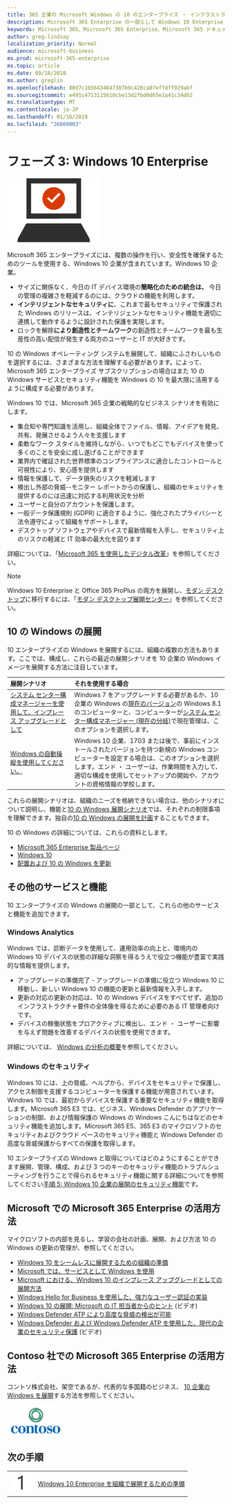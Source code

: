 ```yaml
---
title: 365 企業の Microsoft Windows の 10 のエンタープライズ ・ インフラストラクチャ
description: Microsoft 365 Enterprise の一部として Windows 10 Enterprise を PC に展開するために必要な手順の、詳しいガイダンスです。
keywords: Microsoft 365、Microsoft 365 Enterprise、Microsoft 365 ドキュメント、Windows 10 Enterprise、展開
author: greg-lindsay
localization_priority: Normal
audience: microsoft-business
ms.prod: microsoft-365-enterprise
ms.topic: article
ms.date: 09/18/2018
ms.author: greglin
ms.openlocfilehash: 80d7c1b56434647387b9c428ca07effdff929abf
ms.sourcegitcommit: e491c4713115610cbe13d2fbd0d65e1a41c34d62
ms.translationtype: MT
ms.contentlocale: ja-JP
ms.lasthandoff: 01/16/2019
ms.locfileid: "26869003"
---
```

# <a name="phase-3-windows-10-enterprise"></a>フェーズ 3: Windows 10 Enterprise

![](./media/deploy-foundation-infrastructure/win10enterprise_icon.png)

Microsoft 365 エンタープライズには、複数の操作を行い、安全性を確保するためのツールを使用する、Windows 10 企業が含まれています。Windows 10 企業。

- サイズに関係なく、今日の IT デバイス環境の**簡略化のための統合は、** 今日の管理の複雑さを軽減するのには、クラウドの機能を利用します。
- **インテリジェントなセキュリティに**、これまで最もセキュリティで保護された Windows のリリースは、インテリジェントなセキュリティ機能を適切に連携して動作するように設計された保護を実現します。
- ロックを解除**により創造性とチームワーク**の創造性とチームワークを最も生産性の高い配信が発生する両方のユーザーと IT が大好きです。

10 の Windows オペレーティング システムを展開して、組織にふさわしいものを選択するには、さまざまな方法を理解する必要があります。によって、Microsoft 365 エンタープライズ サブスクリプションの場合はまた 10 の Windows サービスとセキュリティ機能を Windows の 10 を最大限に活用するように構成する必要があります。

Windows 10 では、Microsoft 365 企業の戦略的なビジネス シナリオを有効にします。

- 集合知や専門知識を活用し、組織全体でファイル、情報、アイデアを発見、共有、発展させるよう人々を支援します
- 柔軟なワーク スタイルを維持しながら、いつでもどこでもデバイスを使って多くのことを安全に成し遂げることができます
- 業界内で確証された世界標準のコンプライアンスに適合したコントロールと可視性により、安心感を提供します
- 情報を保護して、データ損失のリスクを軽減します
- 検出し外部の脅威--モニター レポートからの保護し、組織のセキュリティを提供するのには迅速に対応する利用状況を分析
- ユーザーと自分のアカウントを保護します。
- 一般データ保護規則 (GDPR) に適合するように、強化されたプライバシーと法令遵守によって組織をサポートします。
- デスクトップ ソフトウェアやデバイスで最新情報を入手し、セキュリティ上のリスクの軽減と IT 効率の最大化を図ります

詳細については、「[Microsoft 365 を使用したデジタル改革](http://transform.microsoft.com)」を参照してください。 

>[!Note]
>Windows 10 Enterprise と Office 365 ProPlus の両方を展開し、[モダン デスクトップ](https://www.microsoft.com/microsoft-365/modern-desktop)に移行するには、「[モダン デスクトップ展開センター](http://aka.ms/howtoshift)」を参照してください。
>

## <a name="windows-10-deployment"></a>10 の Windows の展開

10 エンタープライズの Windows を展開するには、組織の複数の方法もあります。ここでは、構成し、これらの最近の展開シナリオを 10 企業の Windows イメージを展開する方法に注目しています。

| 展開シナリオ | それを使用する場合 |
|:--- |:--- |
| [システム センター構成マネージャーを使用して、インプレース アップグレードとして](windows10-deploy-inplaceupgrade.md) | Windows 7 をアップグレードする必要があるか、10 企業の Windows の<a href="https://aka.ms/windows-10-release-information" target="_blank">現在のバージョン</a>の Windows 8.1 のコンピューターと、コンピューターが<a href="https://aka.ms/introtosccm" target="_blank">システム センター構成マネージャー (現在の分岐)</a>で現在管理は、このオプションを選択します。 |
| [Windows の自動操縦を使用してください。](windows10-deploy-autopilot.md) | Windows 10 企業、1703 または後で、事前にインストールされたバージョンを持つ新規の Windows コンピューターを設定する場合は、このオプションを選択します。エンド ・ ユーザーは、作業時間を入力して、適切な構成を使用してセットアップの開始や、アカウントの資格情報の学校します。 |

これらの展開シナリオは、組織のニーズを格納できない場合は、他のシナリオについて説明し、機能と[10 の Windows 展開シナリオ](https://docs.microsoft.com/windows/deployment/windows-10-deployment-scenarios)では、それぞれの制限事項を理解できます。独自の<a href="https://aka.ms/planforwin10deployment" target="_blank">10 の Windows の展開を計画</a>することもできます。

10 の Windows の詳細については、これらの資料とします。

- [Microsoft 365 Enterprise 製品ページ](https://www.microsoft.com/microsoft-365/enterprise)
- [Windows 10](https://docs.microsoft.com/windows/windows-10)
- [配置および 10 の Windows を更新](https://docs.microsoft.com/windows/deployment/)


## <a name="additional-services-and-features"></a>その他のサービスと機能
10 エンタープライズの Windows の展開の一部として、これらの他のサービスと機能を追加できます。

### <a name="windows-analytics"></a>Windows Analytics

Windows では、診断データを使用して、運用効率の向上と、環境内の Windows 10 デバイスの状態の詳細な洞察を得るうえで役立つ機能が豊富で実践的な情報を提供します。

* アップグレードの準備完了 - アップグレードの準備に役立つ Windows 10 に移動し、新しい Windows 10 の機能の更新と最新情報を入手します。 
* 更新の対応の更新の対応は、10 の Windows デバイスをすべてせず、追加のインフラストラクチャ要件の全体像を得るために必要のある IT 管理者向けです。
* デバイスの稼働状態をプロアクティブに検出し、エンド ・ ユーザーに影響を与えず問題を改善するデバイスの状態を使用できます。

詳細については、 [Windows の分析の概要](https://docs.microsoft.com/windows/deployment/update/windows-analytics-overview)を参照してください。

### <a name="windows-security"></a>Windows のセキュリティ

Windows 10 には、上の脅威、ヘルプから、デバイスをセキュリティで保護し、アクセス制御を支援するコンピューターを保護する機能が用意されています。Windows 10 では、最初からデバイスを保護する重要なセキュリティ機能を取得します。Microsoft 365 E3 では、ビジネス、Windows Defender のアプリケーションの制御、および情報保護の Windows の Windows こんにちはなどのセキュリティ機能を追加します。Microsoft 365 E5、365 E3 のマイクロソフトのセキュリティおよびクラウド ベースのセキュリティ機能と Windows Defender の高度な脅威保護からすべての保護を取得します。 

10 エンタープライズの Windows と取得についてはどのようにすることができます展開、管理、構成、および 3 つのキーのセキュリティ機能のトラブルシューティングを行うことで得られるセキュリティ機能に関する詳細についてを参照してください[手順 5: Windows 10 企業の展開のセキュリティ機能](windows10-enable-security-features.md)です。

## <a name="how-microsoft-does-microsoft-365-enterprise"></a>Microsoft での Microsoft 365 Enterprise の活用方法

マイクロソフトの内部を見るし、学習の会社の計画、展開、および方法 10 の Windows の更新の管理が、参照してください。

- [Windows 10 をシームレスに展開するための組織の準備](https://www.microsoft.com/itshowcase/windows10deployment?wt.mc_id=bmkg_itsc)
- [Microsoft では、サービスとして Windows を使用](https://www.microsoft.com/itshowcase/Article/Content/851/Adopting-Windows-as-a-service-at-Microsoft)
- [Microsoft における、Windows 10 のインプレース アップグレードとしての展開方法](https://www.microsoft.com/itshowcase/Article/Content/668/Deploying-Windows-10-at-Microsoft-as-an-inplace-upgrade)
- [Windows Hello for Business を使用した、強力なユーザー認証の実装](https://www.microsoft.com/itshowcase/Article/Content/756/Implementing-strong-user-authentication-with-Windows-Hello-for-Business)
- [Windows 10 の展開: Microsoft の IT 担当者からのヒント](https://www.microsoft.com/itshowcase/Article/Content/951/Windows-10-deployment-tips-and-tricks-from-Microsoft-IT) (ビデオ)
- [Windows Defender ATP により高度な脅威の検出が可能](https://www.microsoft.com/itshowcase/Article/Content/854/Windows-Defender-ATP-helps-detect-sophisticated-threats)
- [Windows Defender および Windows Defender ATP を使用した、現代の企業のセキュリティ保護](https://www.microsoft.com/itshowcase/Article/Content/903/Securing-the-modern-enterprise-with-Windows-Defender-and-Windows-Defender-ATP) (ビデオ)

## <a name="how-contoso-did-microsoft-365-enterprise"></a>Contoso 社での Microsoft 365 Enterprise の活用方法

コントソ株式会社、架空であるが、代表的な多国籍のビジネス、 [10 企業の Windows を展開](contoso-win10.md)する方法を参照してください。

![](./media/contoso-overview/contoso-icon.png)

## <a name="next-step"></a>次の手順

|||
|:-------|:-----|
|![](./media/stepnumbers/Step1.png)| [Windows 10 Enterprise を組織で展開するための準備](windows10-prepare-your-org.md) |
